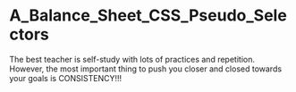 # A_Balance_Sheet_CSS_Pseudo_Selectors
The best teacher is self-study with lots of practices and repetition. However, the most important thing to push you closer and closed towards your goals is CONSISTENCY!!!

